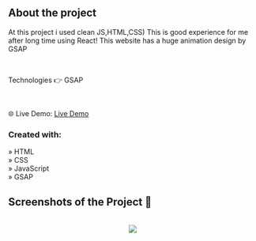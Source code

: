 <h2>About the project</h2>

  <p>
    At this project i used clean JS,HTML,CSS)
    This is good experience for me after long time using React!
    This website has a huge animation design by GSAP
  </p>

  <br>



Technologies 👉 GSAP</p>

<br>

🌐 Live Demo: <a href='https://shoqqan.github.io/creative-scroll-website/'>Live Demo</a>

<h3>Created with:</h3>

» HTML <br>
» CSS <br>
» JavaScript <br>
» GSAP <br>



<h2>Screenshots of the Project 📸</h2>
<br>

<div align='center'>
<img src='https://github.com/shoqqan/creative-scroll-website/assets/108088790/6d3ef672-a1b0-4f00-ad16-9dd7a2163382'/>

</div>
<br>




